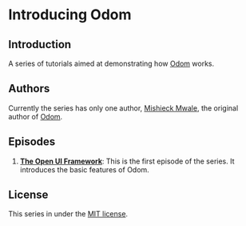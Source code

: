 # Introducing Odom

## Introduction

A series of tutorials aimed at demonstrating how [Odom](https://github.com/riu-web/odom) works.

## Authors

Currently the series has only one author, [Mishieck Mwale](https://github.com/Mishieck), the original author of [Odom](https://github.com/riu-web/odom).

## Episodes

1. [**The Open UI Framework**](): This is the first episode of the series. It introduces the basic features of Odom.

## License

This series in under the [MIT license](https://choosealicense.com/licenses/mit/).
